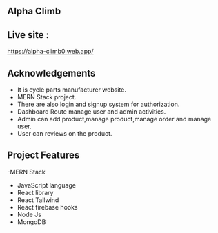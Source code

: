 ## Alpha Climb

## Live site :

https://alpha-climb0.web.app/

## Acknowledgements

- It is cycle parts manufacturer website.
- MERN Stack project.
- There are also login and signup system for authorization.
- Dashboard Route manage user and admin activities.
- Admin can add product,manage product,manage order and manage user.
- User can reviews on the product.

## Project Features

-MERN Stack

- JavaScript language
- React library
- React Tailwind
- React firebase hooks
- Node Js
- MongoDB
